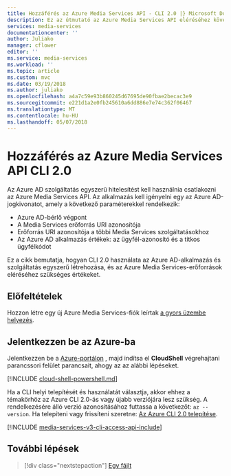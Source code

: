 ```yaml
---
title: Hozzáférés az Azure Media Services API - CLI 2.0 |} Microsoft Docs
description: Ez az útmutató az Azure Media Services API eléréséhez kövesse.
services: media-services
documentationcenter: ''
author: Juliako
manager: cflower
editor: ''
ms.service: media-services
ms.workload: ''
ms.topic: article
ms.custom: mvc
ms.date: 03/19/2018
ms.author: juliako
ms.openlocfilehash: a4a7c59e93b860245d67695de90fbae2becac3e9
ms.sourcegitcommit: e221d1a2e0fb245610a6dd886e7e74c362f06467
ms.translationtype: MT
ms.contentlocale: hu-HU
ms.lasthandoff: 05/07/2018
---
```

# <a name="access-azure-media-services-api-with-cli-20"></a>Hozzáférés az Azure Media Services API CLI 2.0
 
Az Azure AD szolgáltatás egyszerű hitelesítést kell használnia csatlakozni az Azure Media Services API. Az alkalmazás kell igényelni egy az Azure AD-jogkivonatot, amely a következő paraméterekkel rendelkezik:

* Azure AD-bérlő végpont
* A Media Services erőforrás URI azonosítója
* Erőforrás URI azonosítója a többi Media Services szolgáltatásokhoz
* Az Azure AD alkalmazás értékek: az ügyfél-azonosító és a titkos ügyfélkódot

Ez a cikk bemutatja, hogyan CLI 2.0 használata az Azure AD-alkalmazás és szolgáltatás egyszerű létrehozása, és az Azure Media Services-erőforrások eléréséhez szükséges értékeket.

## <a name="prerequisites"></a>Előfeltételek 

Hozzon létre egy új Azure Media Services-fiók leírtak [a gyors üzembe helyezés](create-account-cli-quickstart.md).

## <a name="log-in-to-azure"></a>Jelentkezzen be az Azure-ba

Jelentkezzen be a [Azure-portálon](http://portal.azure.com) , majd indítsa el **CloudShell** végrehajtani parancssori felület parancsait, ahogy az az alábbi lépéseket.

[!INCLUDE [cloud-shell-powershell.md](../../../includes/cloud-shell-powershell.md)]

Ha a CLI helyi telepítését és használatát választja, akkor ehhez a témakörhöz az Azure CLI 2.0-ás vagy újabb verziójára lesz szükség. A rendelkezésére álló verzió azonosításához futtassa a következőt: `az --version`. Ha telepíteni vagy frissíteni szeretne: [Az Azure CLI 2.0 telepítése]( /cli/azure/install-azure-cli). 

[!INCLUDE [media-services-v3-cli-access-api-include](../../../includes/media-services-v3-cli-access-api-include.md)]

## <a name="next-steps"></a>További lépések

> [!div class="nextstepaction"]
> [Egy fájlt](stream-files-dotnet-quickstart.md)

